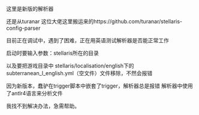 这里是新版的解析器

还是从turanar 这位大佬这里搬运来的https://github.com/turanar/stellaris-config-parser

目前正在调试中，遇到了困难，正在用英语测试解析器是否能正常工作

启动时要输入参数：stellaris所在的目录

以及要把游戏目录中 stellaris/localisation/english下的subterranean_l_english.yml（空文件）文件移除，不然会报错

因为新版本，蠢驴在trigger脚本中嵌套了trigger，解析器总是报错 解析器中使用了antlr4语言来分析文件

我找不到解决办法，急需帮助。
